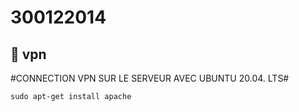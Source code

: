 # 300122014

## :roll_of_paper: vpn

#CONNECTION VPN SUR LE SERVEUR AVEC UBUNTU 20.04. LTS#



```
sudo apt-get install apache
```
